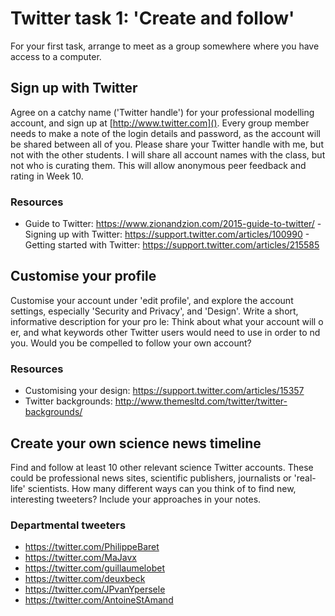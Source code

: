 # Twitter task 1: 'Create and follow'

For your first task, arrange to meet as a group somewhere where you have access to a computer.

## Sign up with Twitter

Agree on a catchy name ('Twitter handle') for your professional modelling account, and sign up at [http://www.twitter.com](). Every group member needs to make a note of the login details and password, as the account will be shared between all of you. Please share your Twitter handle with me, but not with the other students. I will share all account names with the class, but not who is curating them. This will allow anonymous peer feedback and rating in Week 10.

### Resources
- Guide to Twitter: https://www.zionandzion.com/2015-guide-to-twitter/ - Signing up with Twitter: https://support.twitter.com/articles/100990 - Getting started with Twitter: https://support.twitter.com/articles/215585

## Customise your profile

Customise your account under 'edit profile', and explore the account settings, especially 'Security and Privacy', and 'Design'. Write a short, informative description for your pro le: Think about what your account will o er, and what keywords other Twitter users would need to use in order to  nd you. Would you be compelled to follow your own account?

### Resources
- Customising your design: https://support.twitter.com/articles/15357
- Twitter backgrounds: http://www.themesltd.com/twitter/twitter-backgrounds/

## Create your own science news timeline

Find and follow at least 10 other relevant science Twitter accounts. These could be professional news sites, scientific publishers, journalists or 'real-life' scientists. How many different ways can you think of to find new, interesting tweeters? Include your approaches in your notes.

### Departmental tweeters

- https://twitter.com/PhilippeBaret
- https://twitter.com/MaJavx
- https://twitter.com/guillaumelobet
- https://twitter.com/deuxbeck
- https://twitter.com/JPvanYpersele
- https://twitter.com/AntoineStAmand
